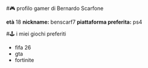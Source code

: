 #🎮 profilo gamer di Bernardo Scarfone

**età** 18
**nickname:** benscarf7
**piattaforma preferita:** ps4

#🕹 i miei giochi preferiti

- fifa 26
- gta
- fortinite
